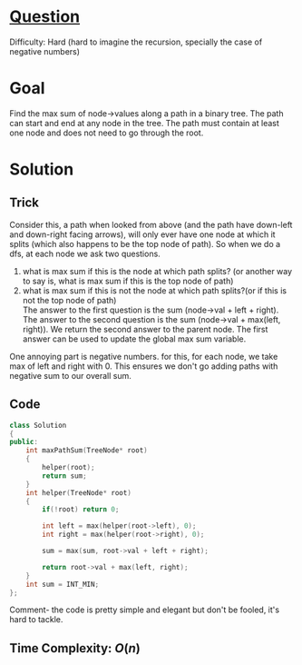 # [Question](https://leetcode.com/problems/binary-tree-maximum-path-sum/)
Difficulty: Hard (hard to imagine the recursion, specially the case of negative numbers) 
# Goal
Find the max sum of node->values along a path in a binary tree. The path can start and end at any node in the tree. The path must contain at least one node and does not need to go through the root.
# Solution
## Trick
Consider this, a path when looked from above (and the path have down-left and down-right facing arrows), will only ever have one node at which it splits (which also happens to be the top node of path). So when we do a dfs, at each node we ask two questions. 
1. what is max sum if this is the node at which path splits? (or another way to say is, what is max sum if this is the top node of path) 
2. what is max sum if this is not the node at which path splits?(or if this is not the top node of path)   
The answer to the first question is the sum (node->val + left + right). The answer to the second question is the sum (node->val + max(left, right)). We return the second answer to the parent node. The first answer can be used to update the global max sum variable.
  
One annoying part is negative numbers. for this, for each node, we take max of left and right with 0. This ensures we don't go adding paths with negative sum to our overall sum.
## Code
```cpp
class Solution 
{
public:
    int maxPathSum(TreeNode* root) 
    {
        helper(root);
        return sum;
    }
    int helper(TreeNode* root)
    {
        if(!root) return 0;

        int left = max(helper(root->left), 0);
        int right = max(helper(root->right), 0);

        sum = max(sum, root->val + left + right);

        return root->val + max(left, right);        
    }
    int sum = INT_MIN;
};
```
Comment- the code is pretty simple and elegant but don't be fooled, it's hard to tackle.
## Time Complexity: $O(n)$